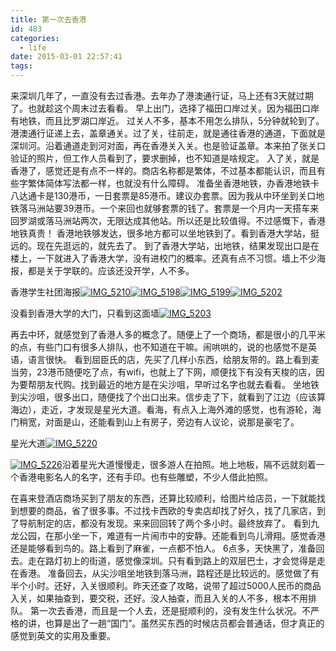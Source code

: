 ```yaml
---
title: 第一次去香港
id: 483
categories:
  - life
date: 2015-03-01 22:57:41
tags:
---
```


来深圳几年了，一直没有去过香港。去年办了港澳通行证，马上还有3天就过期了。也就趁这个周末过去看看。
早上出门，选择了福田口岸过关。因为福田口岸有地铁，而且比罗湖口岸近。
过关人不多，基本不用怎么排队，5分钟就轮到了。港澳通行证递上去，盖章通关。过了关，往前走，就是通往香港的通道，下面就是深圳河。沿着通道走到河对面，再在香港关入关。也是验证盖章。本来拍了张关口验证的照片，但工作人员看到了，要求删掉，也不知道是啥规定。
入了关，就是香港了，感觉还是有点不一样的。商店名称都是繁体，不过基本都能认识，而且有些字繁体简体写法都一样，也就没有什么障碍。
准备坐香港地铁，办香港地铁卡八达通卡是130港币，一日套票是85港币。建议办套票。因为我从中环坐到关口地铁落马洲站要39港币。一个来回也就够套票的钱了。套票是一个月内一天搭车来回罗湖或落马洲站两次，无限达成其他站。所以还是比较值得。不过感慨下，香港地铁真贵！
香港地铁够发达，很多地方都可以坐地铁到了。看到香港大学站，挺远的。现在先逛远的，就先去了。
到了香港大学站，出地铁，结果发现出口是在楼上，一下就进入了香港大学，没有进校门的概率。还真有点不习惯。墙上不少海报，都是关于学联的。应该还没开学，人不多。

香港学生社团海报[![IMG_5210](/images/2015/03/IMG_5210.jpg)](/images/2015/03/IMG_5210.jpg)[![IMG_5198](/images/2015/03/IMG_5198.jpg)](/images/2015/03/IMG_5198.jpg)[![IMG_5199](/images/2015/03/IMG_5199.jpg)](/images/2015/03/IMG_5199.jpg)[![IMG_5202](/images/2015/03/IMG_5202.jpg)](/images/2015/03/IMG_5202.jpg)

没看到香港大学的大门，只看到这面墙[![IMG_5203](/images/2015/03/IMG_5203.jpg)](/images/2015/03/IMG_5203.jpg)

再去中环，就感觉到了香港人多的概念了。随便上了一个商场，都是很小的几平米的点，有些门口有很多人排队，也不知道在干嘛。闹哄哄的，说的也感觉不是英语，语言很快。
看到屈臣氏的店，先买了几样小东西，给朋友带的。路上看到麦当劳，23港币随便吃了点，有wifi，也就上了下网，顺便找下有没有天梭的店，因为要帮朋友代购。找到最近的地方是在尖沙咀，早听过名字也就去看看。
坐地铁到尖沙咀，很多出口，随便找了个出口出来。信步走了下，就看到了江边（应该算海边），走近，才发现是星光大道。看海，有点入上海外滩的感觉，也有游轮，海门稍宽，对面是山，还能看到山上有房子，旁边有人议论，说那是豪宅了。

星光大道[![IMG_5220](/images/2015/03/IMG_5220.jpg)](/images/2015/03/IMG_5220.jpg)

[![IMG_5226](/images/2015/03/IMG_5226.jpg)](/images/2015/03/IMG_5226.jpg)沿着星光大道慢慢走，很多游人在拍照。地上地板，隔不远就刻着一个香港电影名人的名字，还有手印。也有些雕塑，不少人借此拍照。

在喜来登酒店商场买到了朋友的东西，还算比较顺利，给图片给店员，一下就能找到想要的商品，省了很多事。不过找卡西欧的专卖店却找了好久，找了几家店，到了导航制定的店，都没有发现。来来回回转了两个多小时。最终放弃了。
看到九龙公园，在那小坐一下，难道有一片闹市中的安静。还能看到鸟儿滑翔。感觉香港还是能够看到鸟的。路上看到了麻雀，一点都不怕人。
6点多，天快黑了，准备回去。走在路灯初上的街道，感觉像深圳。只有看到路上的双层巴士，才会觉得是走在香港。
准备回去，从尖沙咀坐地铁到落马洲，路程还是比较远的。感觉做了有半个小时。还好，入关很顺利。昨天还查了攻略，说带了超过5000人民币的商品入关，如果抽查到，要交税，还好。没人抽查，而且入关的人不多，根本不用排队。
第一次去香港，而且是一个人去，还是挺顺利的，没有发生什么状况。不严格的讲，也算是出了一趟“国门”。虽然买东西的时候店员都会普通话，但才真正的感觉到英文的实用及重要。